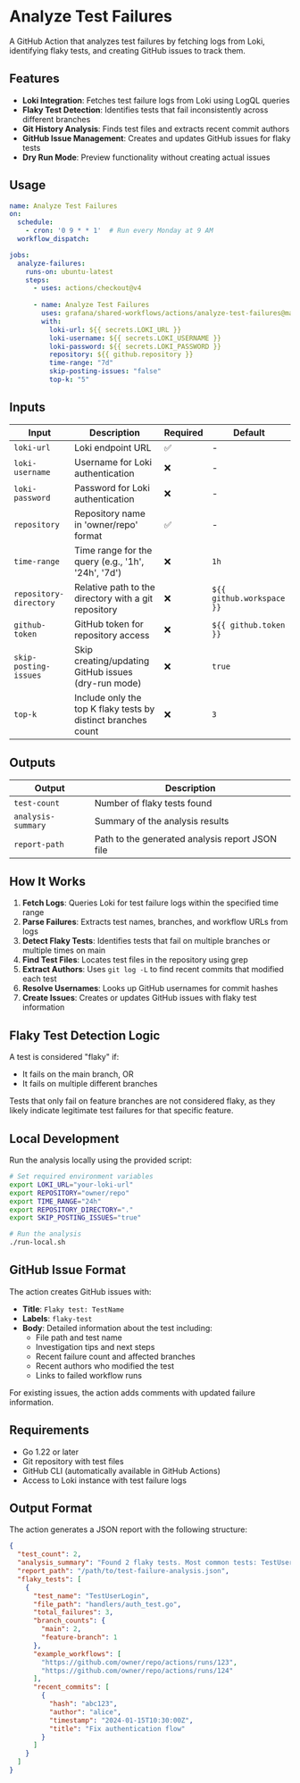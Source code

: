 # Analyze Test Failures

A GitHub Action that analyzes test failures by fetching logs from Loki, identifying flaky tests, and creating GitHub issues to track them.

## Features

- **Loki Integration**: Fetches test failure logs from Loki using LogQL queries
- **Flaky Test Detection**: Identifies tests that fail inconsistently across different branches
- **Git History Analysis**: Finds test files and extracts recent commit authors
- **GitHub Issue Management**: Creates and updates GitHub issues for flaky tests
- **Dry Run Mode**: Preview functionality without creating actual issues

## Usage

```yaml
name: Analyze Test Failures
on:
  schedule:
    - cron: '0 9 * * 1'  # Run every Monday at 9 AM
  workflow_dispatch:

jobs:
  analyze-failures:
    runs-on: ubuntu-latest
    steps:
      - uses: actions/checkout@v4
      
      - name: Analyze Test Failures
        uses: grafana/shared-workflows/actions/analyze-test-failures@main
        with:
          loki-url: ${{ secrets.LOKI_URL }}
          loki-username: ${{ secrets.LOKI_USERNAME }}
          loki-password: ${{ secrets.LOKI_PASSWORD }}
          repository: ${{ github.repository }}
          time-range: "7d"
          skip-posting-issues: "false"
          top-k: "5"
```

## Inputs

| Input | Description | Required | Default |
|-------|-------------|----------|---------|
| `loki-url` | Loki endpoint URL | ✅ | - |
| `loki-username` | Username for Loki authentication | ❌ | - |
| `loki-password` | Password for Loki authentication | ❌ | - |
| `repository` | Repository name in 'owner/repo' format | ✅ | - |
| `time-range` | Time range for the query (e.g., '1h', '24h', '7d') | ❌ | `1h` |
| `repository-directory` | Relative path to the directory with a git repository | ❌ | `${{ github.workspace }}` |
| `github-token` | GitHub token for repository access | ❌ | `${{ github.token }}` |
| `skip-posting-issues` | Skip creating/updating GitHub issues (dry-run mode) | ❌ | `true` |
| `top-k` | Include only the top K flaky tests by distinct branches count | ❌ | `3` |

## Outputs

| Output | Description |
|--------|-------------|
| `test-count` | Number of flaky tests found |
| `analysis-summary` | Summary of the analysis results |
| `report-path` | Path to the generated analysis report JSON file |

## How It Works

1. **Fetch Logs**: Queries Loki for test failure logs within the specified time range
2. **Parse Failures**: Extracts test names, branches, and workflow URLs from logs
3. **Detect Flaky Tests**: Identifies tests that fail on multiple branches or multiple times on main
4. **Find Test Files**: Locates test files in the repository using grep
5. **Extract Authors**: Uses `git log -L` to find recent commits that modified each test
6. **Resolve Usernames**: Looks up GitHub usernames for commit hashes
7. **Create Issues**: Creates or updates GitHub issues with flaky test information

## Flaky Test Detection Logic

A test is considered "flaky" if:
- It fails on the main branch, OR
- It fails on multiple different branches

Tests that only fail on feature branches are not considered flaky, as they likely indicate legitimate test failures for that specific feature.

## Local Development

Run the analysis locally using the provided script:

```bash
# Set required environment variables
export LOKI_URL="your-loki-url"
export REPOSITORY="owner/repo"
export TIME_RANGE="24h"
export REPOSITORY_DIRECTORY="."
export SKIP_POSTING_ISSUES="true"

# Run the analysis
./run-local.sh
```

## GitHub Issue Format

The action creates GitHub issues with:

- **Title**: `Flaky test: TestName`
- **Labels**: `flaky-test`
- **Body**: Detailed information about the test including:
  - File path and test name
  - Investigation tips and next steps
  - Recent failure count and affected branches
  - Recent authors who modified the test
  - Links to failed workflow runs

For existing issues, the action adds comments with updated failure information.

## Requirements

- Go 1.22 or later
- Git repository with test files
- GitHub CLI (automatically available in GitHub Actions)
- Access to Loki instance with test failure logs

## Output Format

The action generates a JSON report with the following structure:

```json
{
  "test_count": 2,
  "analysis_summary": "Found 2 flaky tests. Most common tests: TestUserLogin (3 total failures; recently changed by alice), TestPayment (1 total failures; recently changed by bob)",
  "report_path": "/path/to/test-failure-analysis.json",
  "flaky_tests": [
    {
      "test_name": "TestUserLogin",
      "file_path": "handlers/auth_test.go",
      "total_failures": 3,
      "branch_counts": {
        "main": 2,
        "feature-branch": 1
      },
      "example_workflows": [
        "https://github.com/owner/repo/actions/runs/123",
        "https://github.com/owner/repo/actions/runs/124"
      ],
      "recent_commits": [
        {
          "hash": "abc123",
          "author": "alice",
          "timestamp": "2024-01-15T10:30:00Z",
          "title": "Fix authentication flow"
        }
      ]
    }
  ]
}
```